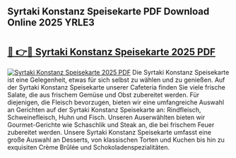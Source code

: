 ## Syrtaki Konstanz Speisekarte PDF Download Online 2025 YRLE3

# <h2><a href="http://gca98l.nevu.top/?p=Syrtaki+Konstanz+Speisekarte">🔗 👉🔴 Syrtaki Konstanz Speisekarte 2025 PDF</a></h2>

[![Syrtaki Konstanz Speisekarte 2025 PDF](https://i.imgur.com/dBaPXMq.png)](http://gca98l.nevu.top/?p=Syrtaki+Konstanz+Speisekarte)
Die Syrtaki Konstanz Speisekarte ist eine Gelegenheit, etwas für sich selbst zu wählen und zu genießen. Auf der Syrtaki Konstanz Speisekarte unserer Cafeteria finden Sie viele frische Salate, die aus frischem Gemüse und Obst zubereitet werden. Für diejenigen, die Fleisch bevorzugen, bieten wir eine umfangreiche Auswahl an Gerichten auf der Syrtaki Konstanz Speisekarte an: Rindfleisch, Schweinefleisch, Huhn und Fisch. Unseren Auserwählten bieten wir Gourmet-Gerichte wie Schaschlik und Steak an, die bei frischem Feuer zubereitet werden. Unsere Syrtaki Konstanz Speisekarte umfasst eine große Auswahl an Desserts, von klassischen Torten und Kuchen bis hin zu exquisiten Crème Brûlée und Schokoladenspezialitäten.
